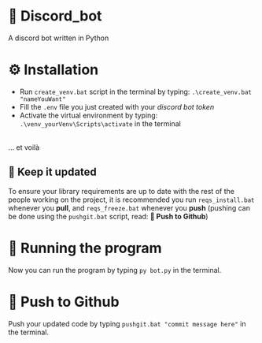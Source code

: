 # 🤖 Discord_bot 
A discord bot written in Python

# ⚙️ Installation
* Run `create_venv.bat` script in the terminal by typing: `.\create_venv.bat "nameYouWant"`
* Fill the `.env` file you just created with your *discord bot token*
* Activate the virtual environment by typing: `.\venv_yourVenv\Scripts\activate` in the terminal
<br>
... et voilà

## 🔨 Keep it updated
To ensure your library requirements are up to date with the rest of the people working on the project, it is recommended you run `reqs_install.bat` whenever you **pull**, and `reqs_freeze.bat` whenever you **push** (pushing can be done using the `pushgit.bat` script, read: **🚀 Push to Github**)

# 🏃 Running the program 
Now you can run the program by typing `py bot.py` in the terminal.

# 🚀 Push to Github
Push your updated code by typing `pushgit.bat "commit message here"`  in the terminal.
